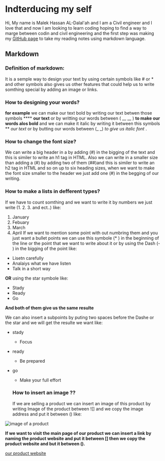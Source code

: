 # Indterducing my self
Hi, My name is Malek Hassan AL-Dalal'ah and I am a Civil engineer and I love that and now I am looking to learn coding hoping to find a way to marge between codin and civil engineering and the first step was making my [GitHub page](https://github.com/MalekHassan) to take my reading notes using markdown language.
## Markdown
### Definition of markdown:
It is a semple way to design your text by using certain symbols like # or * and other symbols also gives us other features that could help us to write somthing special by adding an image or links.

### How to designing your words?

**for example** we can make our text bold by writing our text betwen those symbols ****  **our text** or by writting our words between
( __ __ ) __to make our words alos bold__ and we can make it italic by writing it between this symbols **  *our text* or by butting our words between (_ _) _to give us italic font_ .

### How to change the font size?

We can write a big header in a by adding (#) in the bigging of the text and this is similer to write an h1 tag in HTML.
Also we can write in a smaller size than adding a (#) by adding two of them (##)and this is similer to write an h2 tag in HTML and so on up to six heading sizes, when we want to make the font size smaller to the header we just add one (#) in the begging of our writing.

### How to make a lists in defferent types?
If we have to count somthing and we want to write it by numbers we just write (1. 2. 3. and ect..) like:
1. January
2. Febuary
3. March
4. April
If we want to mention some point with out numbring them and you just want a bullet points we can use this symbole (* ) in the beginning of the line or the point that we want to write about it or by using the Dash (- ) in the bigging of the point like:

- Lisetn carefully
- Analaiys what we have listen 
- Talk in a short way 

**OR** using the star symbole like:
* Stady
* Ready
* Go

**And both of them give us the same resulte**

We can also insert a subpoints by puting two spaces before the Dashe or the star and we will get the resulte we want like:
- stady
  - Focus
- ready
  - Be prepared
- go
  - Make your full effort
  
  ### How to insert an image ??
  
  If we are selling a product we can insert an image of this product by writing Image of the product between ![] and we copy the image address and put it between () like:
  
![image of a product](https://static.wixstatic.com/media/04839a_b4d0c16c316d49b68c12dee6f0920ce4.jpg)

**If we want to visit the main page of our product we can insert a link by naming the product website and put it between [] then we copy the product website and but it between ().**

[our product website](https://mariskajosefine.wixsite.com/strategicinsight/single-post/2014/03/12/Product-Analysis)
